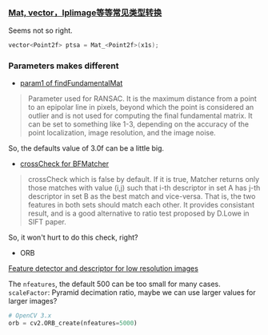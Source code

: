 ### [Mat, vector<point2f>，Iplimage等等常见类型转换](http://blog.csdn.net/foreverhehe716/article/details/6749175)

Seems not so right.

``` cpp
vector<Point2f> ptsa = Mat_<Point2f>(x1s);
```

### Parameters makes different

* [param1 of findFundamentalMat](http://docs.opencv.org/3.2.0/d9/d0c/group__calib3d.html)

> Parameter used for RANSAC. It is the maximum distance from a point to an epipolar line in pixels, beyond which the point is considered an outlier and is not used for computing the final fundamental matrix. It can be set to something like 1-3, depending on the accuracy of the point localization, image resolution, and the image noise.

So, the defaults value of 3.0f can be a little big.

* [crossCheck for BFMatcher](http://opencv-python-tutroals.readthedocs.io/en/latest/py_tutorials/py_feature2d/py_matcher/py_matcher.html)

> crossCheck which is false by default. If it is true, Matcher returns only those matches with value (i,j) such that i-th descriptor in set A has j-th descriptor in set B as the best match and vice-versa. That is, the two features in both sets should match each other. It provides consistant result, and is a good alternative to ratio test proposed by D.Lowe in SIFT paper.

So, it won't hurt to do this check, right?

* ORB

[Feature detector and descriptor for low resolution images](https://stackoverflow.com/questions/24441626/feature-detector-and-descriptor-for-low-resolution-images/43667447#43667447)

The `nfeatures`, the default 500 can be too small for many cases.
`scaleFactor`: Pyramid decimation ratio, maybe we can use larger values for larger images?

``` python
# OpenCV 3.x
orb = cv2.ORB_create(nfeatures=5000)
```
